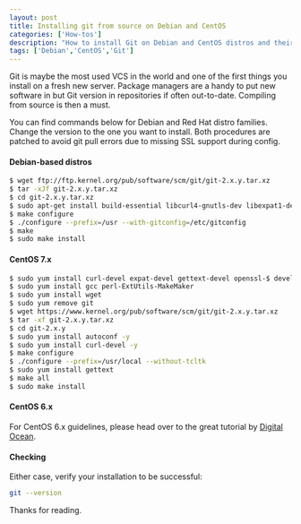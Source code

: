 ```yaml
---
layout: post
title: Installing git from source on Debian and CentOS
categories: ['How-tos']
description: "How to install Git on Debian and CentOS distros and their derivatives"
tags: ['Debian','CentOS','Git']
---
```


Git is maybe the most used VCS in the world and one of the first things you install on a fresh new server. Package managers are a handy to put new software in but Git version in repositories if often out-to-date. Compiling from source is then a must.

You can find commands below for Debian and Red Hat distro families. Change the version to the one you want to install. Both procedures are patched to avoid git pull errors due to missing SSL support during config. 

#### Debian-based distros

```sh
$ wget ftp://ftp.kernel.org/pub/software/scm/git/git-2.x.y.tar.xz
$ tar -xJf git-2.x.y.tar.xz
$ cd git-2.x.y.tar.xz
$ sudo apt-get install build-essential libcurl4-gnutls-dev libexpat1-dev gettext libz-dev libssl-dev autoconf
$ make configure
$ ./configure --prefix=/usr --with-gitconfig=/etc/gitconfig
$ make
$ sudo make install
```

#### CentOS 7.x

```sh
$ sudo yum install curl-devel expat-devel gettext-devel openssl-$ devel zlib-devel
$ sudo yum install gcc perl-ExtUtils-MakeMaker
$ sudo yum install wget
$ sudo yum remove git
$ wget https://www.kernel.org/pub/software/scm/git/git-2.x.y.tar.xz
$ tar -xf git-2.x.y.tar.xz 
$ cd git-2.x.y
$ sudo yum install autoconf -y
$ sudo yum install curl-devel -y
$ make configure
$ ./configure --prefix=/usr/local --without-tcltk
$ sudo yum install gettext
$ make all
$ sudo make install
```

#### CentOS 6.x

For CentOS 6.x guidelines, please head over to the great tutorial by [Digital Ocean](https://www.digitalocean.com/community/tutorials/how-to-install-git-on-a-centos-6-4-vps).

#### Checking

Either case, verify your installation to be successful:

```sh
git --version 
```


Thanks for reading.
